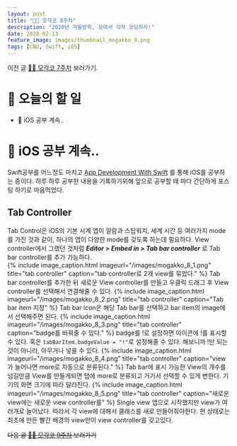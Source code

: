 ```yaml
---
layout: post
title: "🧑‍💻 모각코 8주차"
description: "2020년 겨울방학, 모여서 각자 코딩하자!"
date: 2020-02-13
feature_image: images/thumbnail_mogakko_8.png
tags: [CNU, Swift, iOS]
---
```


이전 글 [🧑‍💻 모각코 7주차](https://yabby1997.github.io/mogakko_7) 보러가기.

# 👀 오늘의 할 일
- 👀 iOS 공부 계속..

# 👀 iOS 공부 계속..
Swift공부를 어느정도 마치고 [App Development With Swift](https://books.apple.com/us/book/intro-to-app-development-with-swift/id1118575552) 를 통해 iOS를 공부하는 중이다. 하루 하루 공부한 내용을 기록하기위해 앞으로 공부할 때 마다 간단하게 포스팅 하기로 마음먹었다.  

## Tab Controller
Tab Control은 iOS의 기본 시계 앱이 알람과 스탑워치, 세계 시간 등 여러가지 mode를 가진 것과 같이, 하나의 앱이 다양한 mode를 갖도록 하는데 필요하다. 
View controller에서 그랬던 것처럼 ***Editor > Embed in > Tab bar controller*** 로 Tab bar controller를 추가 가능하다.  
{% include image_caption.html imageurl="/images/mogakko_8_1.png" title="tab controller" caption="tab controller로 2개 view를 묶었다." %}
Tab bar controller를 추가한 뒤 새로운 View controller를 만들고 우클릭 드래그 후 View controller를 선택해서 연결해줄 수 있다.
{% include image_caption.html imageurl="/images/mogakko_8_2.png" title="tab controller" caption="Tab bar item 지정" %}
Tab bar icon은 해당 Tab bar를 선택하고 bar item의 image에서 선택해주면 된다. 
{% include image_caption.html imageurl="/images/mogakko_8_3.png" title="tab controller" caption="badge를 바꿔줄 수 있다." %}
badge를 !로 설정하면 아이콘에 !를 표시할 수 있다. 혹은 `tabBarItem.badgeValue = "!"`로 설정해줄 수 있다. 해보니까 !만 되는것이 아니라, 아무거나 넣을 수 있다. 
{% include image_caption.html imageurl="/images/mogakko_8_4.png" title="tab controller" caption="view가 늘어나면 more로 자동으로 분류된다." %}
Tab bar에 표시 가능한 View의 개수를 넘길만큼 View를 만들게되면 탭에 more로 분류되고 거기서 선택할 수 있게 변한다. 기기의 화면 크기에 따라 달라진다. 
{% include image_caption.html imageurl="/images/mogakko_8_5.png" title="tab controller" caption="새로운 view에는 새로운 view controller를" %}
Single view 앱으로 시작했지만 view가 여러개로 늘어났다. 따라서 각 view에 대해서 클래스를 새로 만들어줘야한다. 현 상태로는 최초에 만든 빨간 배경의 view만이 view controller를 갖고있다.

~~다음 글 [🧑‍💻 모각코 9주차](https://yabby1997.github.io/mogakko_9) 보러가기~~
